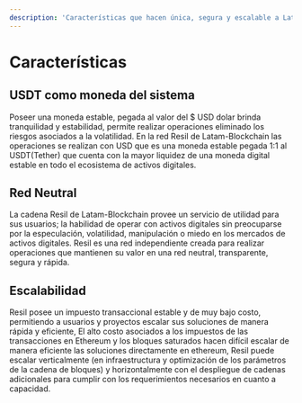 ```yaml
---
description: 'Características que hacen única, segura y escalable a Latam-Blockchain.'
---
```


# Características

## USDT como moneda del sistema

Poseer una moneda estable, pegada al valor del $ USD dolar brinda tranquilidad y estabilidad, permite realizar operaciones eliminado los riesgos asociados a la volatilidad. En la red Resil de Latam-Blockchain las operaciones se realizan con USD que es una moneda estable pegada 1:1 al USDT\(Tether\) que cuenta con la mayor liquidez de una moneda digital estable en todo el ecosistema de activos digitales.

## Red Neutral

La cadena Resil de Latam-Blockchain provee un servicio de utilidad para sus usuarios; la habilidad de operar con activos digitales sin preocuparse por la especulación, volatilidad, manipulación o miedo en los mercados de activos digitales. Resil es una red independiente creada para realizar operaciones que mantienen su valor en una red neutral, transparente, segura y rápida.

## Escalabilidad 

Resil posee un impuesto transaccional estable y de muy bajo costo, permitiendo a usuarios y proyectos escalar sus soluciones de manera rápida y eficiente, El alto costo asociados a los impuestos de las transacciones en Ethereum y los bloques saturados hacen difícil escalar de manera eficiente las soluciones directamente en ethereum, Resil puede escalar verticalmente (en infraestructura y optimización de los parámetros de la cadena de bloques) y horizontalmente con el despliegue de cadenas adicionales para cumplir con los requerimientos necesarios en cuanto a capacidad.  

 

